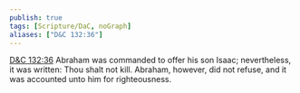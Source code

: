 ```yaml
---
publish: true
tags: [Scripture/DaC, noGraph]
aliases: ["D&C 132:36"]
---
```

[D&C 132:36](https://churchofjesuschrist.org/study/scriptures/dc-testament/dc/132?lang=eng&id=p36#p36) Abraham was commanded to offer his son Isaac; nevertheless, it was written: Thou shalt not kill. Abraham, however, did not refuse, and it was accounted unto him for righteousness.
